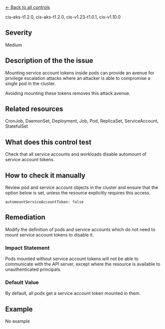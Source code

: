 [← Back to all controls](index.md)


cis-eks-t1.2.0, cis-aks-t1.2.0, cis-v1.23-t1.0.1, cis-v1.10.0

## Severity

Medium

## Description of the the issue

Mounting service account tokens inside pods can provide an avenue for privilege escalation attacks where an attacker is able to compromise a single pod in the cluster.

 Avoiding mounting these tokens removes this attack avenue.

## Related resources

CronJob, DaemonSet, Deployment, Job, Pod, ReplicaSet, ServiceAccount, StatefulSet

## What does this control test

Check that all service accounts and workloads disable automount of service account tokens.

## How to check it manually

Review pod and service account objects in the cluster and ensure that the option below is set, unless the resource explicitly requires this access.

```
automountServiceAccountToken: false

```

## Remediation

Modify the definition of pods and service accounts which do not need to mount service account tokens to disable it.

### Impact Statement

Pods mounted without service account tokens will not be able to communicate with the API server, except where the resource is available to unauthenticated principals.

### Default Value

By default, all pods get a service account token mounted in them.

## Example

No example
